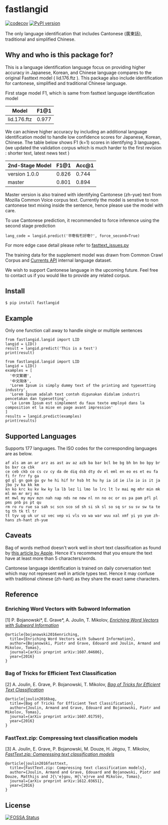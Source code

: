 # fastlangid

[![codecov](https://codecov.io/gh/currentsapi/fastlangid/branch/master/graph/badge.svg)](https://codecov.io/gh/currentsapi/fastlangid)  [![PyPI version](https://badge.fury.io/py/fastlangid.svg)](https://badge.fury.io/py/fastlangid)


The only language identification that includes Cantonese (廣東話), traditional and simplified Chinese.


## Why and who is this package for?

This is a language identification language focus on providing higher accuracy in Japanese, Korean, and Chinese language compares to the original Fasttext model ( lid.176.ftz ). This package also include identification for cantonese, simplified and traditional Chinese language.

First stage model F1, which is same from fasttext language identification model

|         Model         |  F1@1  |
|-----------------------|--------|
| lid.176.ftz           | 0.977  |

We can achieve higher accuracy by including an additional language identification model to handle low confidence scores for Japanese, Korean, Chinese. The table below shows F1 (k=1) scores in identifying 3 languages. (we updated the validation corpus which is much harder to the first revision : shorter text, latest news text )


|   2nd-Stage Model     |  F1@1  |  Acc@1  |
|-----------------------|--------|--------|
| version 1.0.0         | 0.826  | 0.744  |
| master                | 0.801  | 0.894  |

Master version is also trained with identifying Cantonese (zh-yue) text from Mozilla Common Voice corpus text. Currently the model is senstive to non cantonese text mixing inside the sentence, hence please use the model with care.

To use Cantonese prediction, it recommended to force inference using the second stage prediction

```
lang_code = langid.predict('平嘢有冇好嘢?', force_second=True)
```


For more edge case detail please refer to [fasttext_issues.py](tests/fasttext_issues.py)


The training data for the supplement model was drawn from Common Crawl Corpus and [Currents API](https://currentsapi.services/en) internal language dataset.

We wish to support Cantonese language in the upcoming future. Feel free to contact us if you would like to provide any related corpus.


## Install


```bash
$ pip install fastlangid
```

## Example

Only one function call away to handle single or multiple sentences

```
from fastlangid.langid import LID
langid = LID()
result = langid.predict('This is a test')
print(result)
```


```
from fastlangid.langid import LID
langid = LID()
examples = [
  '中文繁體',
  '中文简体',
  'Lorem Ipsum is simply dummy text of the printing and typesetting industry',
  'Lorem Ipsum adalah text contoh digunakan didalam industri pencetakan dan typesetting',
  'Le Lorem Ipsum est simplement du faux texte employé dans la composition et la mise en page avant impression'
]
results = langid.predict(examples)
print(results)
```



## Supported Languages

Supports 177 languages. The ISO codes for the corresponding languages are as below.

```
af als am an ar arz as ast av az azb ba bar bcl be bg bh bn bo bpy br bs bxr ca cbk
ce ceb ckb co cs cv cy da de diq dsb dty dv el eml en eo es et eu fa fi fr frr fy ga
gd gl gn gom gu gv he hi hif hr hsb ht hu hy ia id ie ilo io is it ja jbo jv ka kk km
kn ko krc ku kv kw ky la lb lez li lmo lo lrc lt lv mai mg mhr min mk ml mn mr mrj ms
mt mwl my myv mzn nah nap nds ne new nl nn no oc or os pa pam pfl pl pms pnb ps pt qu
rm ro ru rue sa sah sc scn sco sd sh si sk sl so sq sr su sv sw ta te tg th tk tl tr
tt tyv ug uk ur uz vec vep vi vls vo wa war wuu xal xmf yi yo yue zh-hans zh-hant zh-yue
```

## Caveats

Bag of words method doesn't work well in short text classification as found by [this article by Apple](https://machinelearning.apple.com/research/language-identification-from-very-short-strings). Hence it's recommend that you ensure the text have at least more than 5 characters/words.

Cantonese language identification is trained on daily conversation text which may not represent well in article types text. Hence it may confuse with traditional chinese (zh-hant) as they share the exact same characters.


## Reference

### Enriching Word Vectors with Subword Information

[1] P. Bojanowski\*, E. Grave\*, A. Joulin, T. Mikolov, [*Enriching Word Vectors with Subword Information*](https://arxiv.org/abs/1607.04606)

```
@article{bojanowski2016enriching,
  title={Enriching Word Vectors with Subword Information},
  author={Bojanowski, Piotr and Grave, Edouard and Joulin, Armand and Mikolov, Tomas},
  journal={arXiv preprint arXiv:1607.04606},
  year={2016}
}
```

### Bag of Tricks for Efficient Text Classification

[2] A. Joulin, E. Grave, P. Bojanowski, T. Mikolov, [*Bag of Tricks for Efficient Text Classification*](https://arxiv.org/abs/1607.01759)

```
@article{joulin2016bag,
  title={Bag of Tricks for Efficient Text Classification},
  author={Joulin, Armand and Grave, Edouard and Bojanowski, Piotr and Mikolov, Tomas},
  journal={arXiv preprint arXiv:1607.01759},
  year={2016}
}
```

### FastText.zip: Compressing text classification models

[3] A. Joulin, E. Grave, P. Bojanowski, M. Douze, H. Jégou, T. Mikolov, [*FastText.zip: Compressing text classification models*](https://arxiv.org/abs/1612.03651)

```
@article{joulin2016fasttext,
  title={FastText.zip: Compressing text classification models},
  author={Joulin, Armand and Grave, Edouard and Bojanowski, Piotr and Douze, Matthijs and J{\'e}gou, H{\'e}rve and Mikolov, Tomas},
  journal={arXiv preprint arXiv:1612.03651},
  year={2016}
}
```

## License

[![FOSSA Status](https://app.fossa.com/api/projects/git%2Bgithub.com%2Fcurrentsapi%2Ffastlangid.svg?type=large)](https://app.fossa.com/projects/git%2Bgithub.com%2Fcurrentsapi%2Ffastlangid?ref=badge_large)
